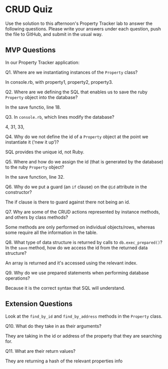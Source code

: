 # CRUD Quiz

Use the solution to this afternoon's Property Tracker lab to answer the following questions. Please write your answers under each question, push the file to GitHub, and submit in the usual way.

## MVP Questions

In our Property Tracker application:

Q1. Where are we instantiating instances of the `Property` class?

In console.rb, with property1, property2, property3.

Q2. Where are we defining the SQL that enables us to save the ruby `Property` object into the database?

In the save functio, line 18.

Q3. In `console.rb`, which lines modify the database?

4, 31, 33, 

Q4. Why do we not define the id of a `Property` object at the point we instantiate it (‘new it up’)?

SQL provides the unique id, not Ruby.

Q5. Where and how do we assign the id (that is generated by the database) to the ruby `Property` object?

In the save function, line 32.

Q6. Why do we put a guard (an `if` clause) on the `@id` attribute in the constructor?

The if clause is there to guard against there not being an id.

Q7. Why are some of the CRUD actions represented by instance methods, and others by class methods?

Some methods are only performed on individual objects/rows, whereas some require all the information in the table.

Q8. What type of data structure is returned by calls to `db.exec_prepared()`? In the `save` method, how do we access the id from the returned data structure?

An array is returned and it's accessed using the relevant index.

Q9. Why do we use prepared statements when performing database operations?

Because it is the correct syntax that SQL will understand.



## Extension Questions

Look at the `find_by_id` and `find_by_address` methods in the `Property` class.

Q10. What do they take in as their arguments?

They are taking in the id or address of the property that they are searching for.

Q11. What are their return values?

They are returning a hash of the  relevant properties info
